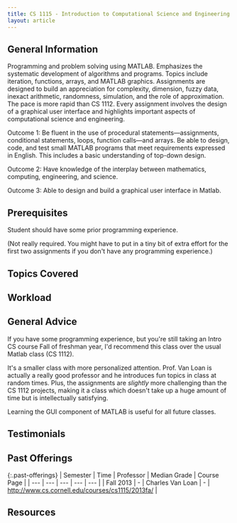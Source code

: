 ```yaml
---
title: CS 1115 - Introduction to Computational Science and Engineering Using MATLAB Graphical User Iterfaces
layout: article
---
```


## General Information

Programming and problem solving using MATLAB. Emphasizes the systematic development of algorithms and programs. Topics include iteration, functions, arrays, and MATLAB graphics. Assignments are designed to build an appreciation for complexity, dimension, fuzzy data, inexact arithmetic, randomness, simulation, and the role of approximation. The pace is more rapid than CS 1112. Every assignment involves the design of a graphical user interface and highlights important aspects of computational science and engineering.

Outcome 1: Be fluent in the use of procedural statements—assignments, conditional statements, loops, function calls—and arrays. Be able to design, code, and test small MATLAB programs that meet requirements expressed in English. This includes a basic understanding of top-down design.

Outcome 2: Have knowledge of the interplay between mathematics, computing, engineering, and science.

Outcome 3: Able to design and build a graphical user interface in Matlab.

## Prerequisites

Student should have some prior programming experience.

(Not really required. You might have to put in a tiny bit of extra effort for the first two assignments if you don't have any programming experience.)

## Topics Covered

## Workload

## General Advice

If you have some programming experience, but you're still taking an Intro CS course Fall of freshman year, I'd recommend this class over the usual Matlab class (CS 1112).

It's a smaller class with more personalized attention. Prof. Van Loan is actually a really good professor and he introduces fun topics in class at random times. Plus, the assignments are *slightly* more challenging than the CS 1112 projects, making it a class which doesn't take up a huge amount of time but is intellectually satisfying.

Learning the GUI component of MATLAB is useful for all future classes.

## Testimonials

## Past Offerings

{:.past-offerings}
| Semester | Time | Professor | Median Grade | Course Page | 
| --- | --- | --- | --- | --- | 
| Fall 2013 | - | Charles Van Loan | - | <http://www.cs.cornell.edu/courses/cs1115/2013fa/> |

## Resources
